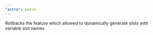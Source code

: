 ```yaml
---
"astro": patch
---
```


Rollbacks the feature which allowed to dynamically generate slots with variable slot names
